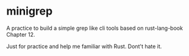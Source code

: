 # minigrep
A practice to build a simple grep like cli tools based on rust-lang-book Chapter 12.

Just for practice and help me familiar with Rust. Dont't hate it.
